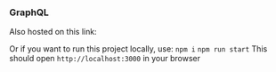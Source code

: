 ### GraphQL

Also hosted on this link:

Or if you want to run this project locally, use:
`npm i`
`npm run start`
This should open `http://localhost:3000` in your browser

